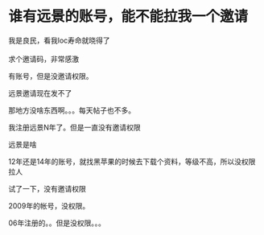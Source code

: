 # 谁有远景的账号，能不能拉我一个邀请


我是良民，看我loc寿命就晓得了<br />
<br />
求个邀请码，非常感激

有账号，但是没邀请权限。<img src="static/image/smiley/default/sweat.gif" smilieid="10" border="0" alt="" />

远景邀请现在发不了 

那地方没啥东西啊。。。每天帖子也不多。

我注册远景N年了。但是一直没有邀请权限

<img src="static/image/smiley/default/lol.gif" smilieid="12" border="0" alt="" />远景是啥<img id="aimg_AMPOn" onclick="zoom(this, this.src, 0, 0, 0)" class="zoom" src="https://cdn.jsdelivr.net/gh/hishis/forum-master/public/images/patch.gif" onmouseover="img_onmouseoverfunc(this)" onload="thumbImg(this)" border="0" alt="" />

12年还是14年的账号，就找黑苹果的时候去下载个资料，等级不高，所以没权限拉人

试了一下，没有邀请权限

2009年的帐号，没权限。

06年注册的。。但是没权限。。。
